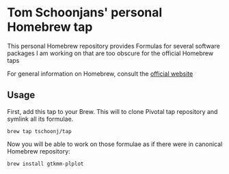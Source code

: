 # Tom Schoonjans' personal Homebrew tap

This personal Homebrew repository provides Formulas for several software packages I am working on that are too obscure for the official Homebrew taps

For general information on Homebrew, consult the [official website](http://brew.sh)

## Usage

First, add this tap to your Brew. This will to clone Pivotal tap repository and symlink all its formulae.

    brew tap tschoonj/tap

Now you will be able to work on those formulae as if there were in canonical Homebrew repository:

    brew install gtkmm-plplot
